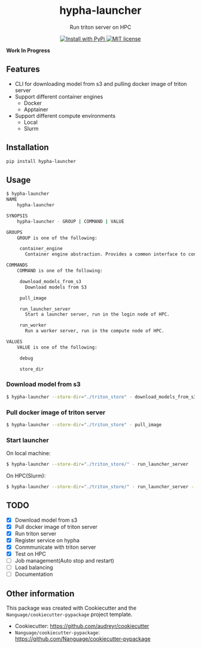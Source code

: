 <div align="center">
<h1> hypha-launcher </h1>

<p> Run triton server on HPC </p>

<p>
  <a href="https://pypi.org/project/hypha-launcher/">
    <img src="https://img.shields.io/pypi/v/hypha-launcher.svg" alt="Install with PyPi" />
  </a>
  <a href="https://github.com/aicell-lab/hypha-launcher/blob/master/LICENSE">
    <img src="https://img.shields.io/github/license/aicell-lab/hypha-launcher" alt="MIT license" />
  </a>
</p>
</div>

**Work In Progress**

## Features

+ CLI for downloading model from s3 and pulling docker image of triton server
+ Support different container engines
  - Docker
  - Apptainer
+ Support different compute environments
  - Local
  - Slurm

## Installation

```bash
pip install hypha-launcher
```

## Usage

```bash
$ hypha-launcher
NAME
    hypha-launcher

SYNOPSIS
    hypha-launcher - GROUP | COMMAND | VALUE

GROUPS
    GROUP is one of the following:

     container_engine
       Container engine abstraction. Provides a common interface to container engines, such as docker, apptainer, podman, etc.

COMMANDS
    COMMAND is one of the following:

     download_models_from_s3
       Download models from S3

     pull_image

     run_launcher_server
       Start a launcher server, run in the login node of HPC.

     run_worker
       Run a worker server, run in the compute node of HPC.

VALUES
    VALUE is one of the following:

     debug

     store_dir
```

### Download model from s3

```bash
$ hypha-launcher --store-dir="./triton_store" - download_models_from_s3 bioengine-model-runner.* --n_parallel=5
```

### Pull docker image of triton server

```bash
$ hypha-launcher --store-dir="./triton_store" - pull_image
```

### Start launcher

On local machine:

```bash
$ hypha-launcher --store-dir="./triton_store/" - run_launcher_server 
```

On HPC(Slurm):

```bash
$ hypha-launcher --store-dir="./triton_store/" - run_launcher_server --slurm-settings='{"account": "your-account", "gpus_per_node": "V100:1", "time": "01:00:00"}'
```

## TODO

* [x] Download model from s3
* [x] Pull docker image of triton server
* [x] Run triton server
* [x] Register service on hypha
* [x] Conmmunicate with triton server
* [x] Test on HPC
* [ ] Job management(Auto stop and restart)
* [ ] Load balancing
* [ ] Documentation

## Other information

This package was created with Cookiecutter and the `Nanguage/cookiecutter-pypackage` project template.

+ Cookiecutter: https://github.com/audreyr/cookiecutter
+ `Nanguage/cookiecutter-pypackage`: https://github.com/Nanguage/cookiecutter-pypackage
